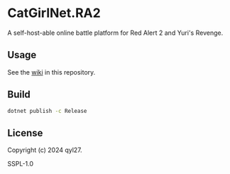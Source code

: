 # CatGirlNet.RA2

A self-host-able online battle platform for Red Alert 2 and Yuri's Revenge.  



## Usage

See the [wiki](https://github.com/qyl27/CatGirlNet.RA2/wiki) in this repository.  



## Build

```cmd
dotnet publish -c Release
```



## License

Copyright (c) 2024 qyl27.

SSPL-1.0

